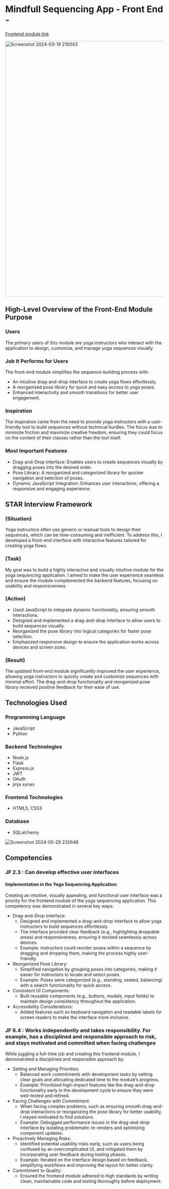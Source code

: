 # Mindfull Sequencing App - Front End -

[Frontend module link](https://github.com/ldvalle3/YogaSequencingApp1/tree/front-end-module)

<img width="812" alt="Screenshot 2024-03-19 210043" src="https://github.com/user-attachments/assets/78715e1c-6a3a-41b6-99db-731892945e39">


## High-Level Overview of the Front-End Module Purpose
### Users
The primary users of this module are yoga instructors who interact with the application to design, customize, and manage yoga sequences visually.

### Job It Performs for Users
The front-end module simplifies the sequence-building process with:
  - An intuitive drag-and-drop interface to create yoga flows effortlessly.
  - A reorganized pose library for quick and easy access to yoga poses.
  - Enhanced interactivity and smooth transitions for better user engagement.
### Inspiration
The inspiration came from the need to provide yoga instructors with a user-friendly tool to build sequences without technical hurdles. The focus was to minimize friction and maximize creative freedom, ensuring they could focus on the content of their classes rather than the tool itself.

### Most Important Features
  - Drag-and-Drop Interface: Enables users to create sequences visually by dragging poses into the desired order.
  - Pose Library: A reorganized and categorized library for quicker navigation and selection of poses.
  - Dynamic JavaScript Integration: Enhances user interactions, offering a responsive and engaging experience.
## STAR Interview Framework
### (Situation)
Yoga instructors often use generic or manual tools to design their sequences, which can be time-consuming and inefficient. To address this, I developed a front-end interface with interactive features tailored for creating yoga flows.

### (Task)
My goal was to build a highly interactive and visually intuitive module for the yoga sequencing application. I aimed to make the user experience seamless and ensure the module complemented the backend features, focusing on usability and responsiveness.

### (Action)
  - Used JavaScript to integrate dynamic functionality, ensuring smooth interactions.
  - Designed and implemented a drag-and-drop interface to allow users to build sequences visually.
  - Reorganized the pose library into logical categories for faster pose selection.
  - Emphasized responsive design to ensure the application works across devices and screen sizes.
### (Result)
The updated front-end module significantly improved the user experience, allowing yoga instructors to quickly create and customize sequences with minimal effort. The drag-and-drop functionality and reorganized pose library received positive feedback for their ease of use.

## Technologies Used
### Programming Language
  - JavaScript
  - Python
### Backend Technologies
  - Node.js
  - Flask
  - Express.js
  - JWT
  - OAuth
  - jinja synax
### Frontend Technologies
  - HTML5, CSS3
### Database
  -  SQLalchemy
    
![Screenshot 2024-05-29 232648](https://github.com/user-attachments/assets/8f6d88dd-a62d-48d8-88b4-72d9bd790e3f)


## Competencies
### JF 2.3 : Can develop effective user interfaces
#### Implementation in the Yoga Sequencing Application:
Creating an intuitive, visually appealing, and functional user interface was a priority for the frontend module of the yoga sequencing application. This competency was demonstrated in several key ways:
  - Drag-and-Drop Interface:
    - Designed and implemented a drag-and-drop interface to allow yoga instructors to build sequences effortlessly.
    - The interface provided clear feedback (e.g., highlighting droppable areas) and responsiveness, ensuring it worked seamlessly across devices.
    - Example: Instructors could reorder poses within a sequence by dragging and dropping them, making the process highly user-friendly.
  - Reorganized Pose Library:
    - Simplified navigation by grouping poses into categories, making it easier for instructors to locate and select poses.
    - Example: Poses were categorized (e.g., standing, seated, balancing) with a search functionality for quick access.
  - Consistent UI Components:
    - Built reusable components (e.g., buttons, modals, input fields) to maintain design consistency throughout the application.
  - Accessibility Considerations:
    - Added features such as keyboard navigation and readable labels for screen readers to make the interface more inclusive.
### JF 6.4 : Works independently and takes responsibility. For example, has a disciplined and responsible approach to risk, and stays motivated and committed when facing challenges
While juggling a full-time job and creating this frontend module, I demonstrated a disciplined and responsible approach by:
  - Setting and Managing Priorities:
    - Balanced work commitments with development tasks by setting clear goals and allocating dedicated time to the module’s progress.
    - Example: Prioritized high-impact features like the drag-and-drop functionality early in the development cycle to ensure they were well-tested and refined.
  - Facing Challenges with Commitment:
    - When facing complex problems, such as ensuring smooth drag-and-drop interactions or reorganizing the pose library for better usability, I stayed motivated to find solutions.
    - Example: Debugged performance issues in the drag-and-drop interface by isolating problematic re-renders and optimizing component updates.
  - Proactively Managing Risks:
    - Identified potential usability risks early, such as users being confused by an overcomplicated UI, and mitigated them by incorporating user feedback during testing phases.
    - Example: Iterated on the interface design based on feedback, simplifying workflows and improving the layout for better clarity.
  - Commitment to Quality:
    - Ensured the frontend module adhered to high standards by writing clean, maintainable code and testing thoroughly before deployment.

